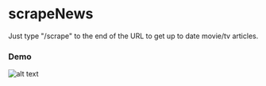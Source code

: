 # scrapeNews

Just type "/scrape" to the end of the URL to get up to date movie/tv articles.

### Demo

![alt text](https://media.giphy.com/media/PkXkYXflFmq5C91GKG/giphy.gif)
